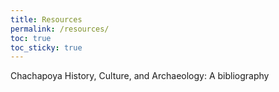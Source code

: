 ```yaml
---
title: Resources
permalink: /resources/
toc: true
toc_sticky: true
---
```

Chachapoya History, Culture, and Archaeology: A bibliography
